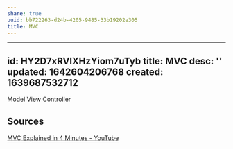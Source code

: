 ```yaml
---
share: true
uuid: bb722263-d24b-4205-9485-33b19202e305
title: MVC
---
```

---
id: HY2D7xRVlXHzYiom7uTyb
title: MVC
desc: ''
updated: 1642604206768
created: 1639687532712
---

Model View Controller

## Sources

[MVC Explained in 4 Minutes - YouTube](https://www.youtube.com/watch?v=DUg2SWWK18I)